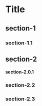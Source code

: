 # Title
## section-1

### section-1.1

## section-2

#### section-2.0.1

### section-2.2

### section-2.3